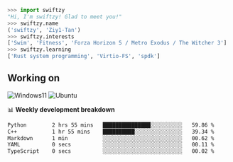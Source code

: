 ```python
>>> import swiftzy
"Hi, I'm swiftzy! Glad to meet you!"
>>> swiftzy.name
('swiftzy', 'Ziy1-Tan')
>>> swiftzy.interests
['Swim', 'Fitness', 'Forza Horizon 5 / Metro Exodus / The Witcher 3']
>>> swiftzy.learning
['Rust system programming', 'Virtio-FS', 'spdk']
```

## Working on

![Windows11](https://img.shields.io/badge/Windows%2011-00adef?style=flat-square&logo=windows&logoColor=ffffff)
![Ubuntu](https://img.shields.io/badge/Ubuntu%20(WSL)-dd4814?style=flat-square&logo=ubuntu&logoColor=ffffff)

📊 **Weekly development breakdown**
<!--START_SECTION:waka-->

```txt
Python        2 hrs 55 mins   ███████████████░░░░░░░░░░   59.86 %
C++           1 hr 55 mins    ██████████░░░░░░░░░░░░░░░   39.34 %
Markdown      1 min           ░░░░░░░░░░░░░░░░░░░░░░░░░   00.62 %
YAML          0 secs          ░░░░░░░░░░░░░░░░░░░░░░░░░   00.11 %
TypeScript    0 secs          ░░░░░░░░░░░░░░░░░░░░░░░░░   00.02 %
```

<!--END_SECTION:waka-->
